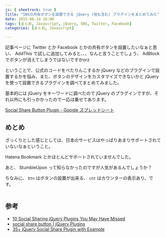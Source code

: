 ```yaml
---
js: { sheetrock: true }
title: "SNSの共有ボタンを設置できる jQuery (他も含む) プラグインをまとめてみた"
date: 2015-06-14 16:00
tags: [まとめ, Javascript, jQuery, SNS, Twitter, Facebook]
categories: [まとめ, Javascript]

---
```


記事ページに Twitter とか Facebook とかの共有ボタンを設置したいなぁと思い、 AddThis で試しに追加してみると、、、なんと言うことでしょう、 AdBlock でボタンが消えてしまうではないですかorz

ということで、公式のコードをぺたりんこするか jQuery などのプラグインで設置するかを悩み、また、ボタンのデザインをカスタマイズできないかと jQuery を使って設置できるプラグインを調べてまとめてみました。

基本的には jQuery をキーワードに調べたので jQuery のプラグインですが、それ以外にも引っかかったので一応は乗せてあります。

[Social Share Button Plugin - Google スプレッドシート](https://docs.google.com/spreadsheets/d/1_tXrnlwV5Vbql-5yEgcPZ3q7PcIlV6DxHD4BJLExUgc/edit?usp=sharing)

## めとめ

ざっくりとした感じとしては、日本のサービスはやっぱりあまりサポートされていないなぁということ。

Hatena Bookmark とかほとんどサポートされていませんでした。

あと、 StumbleUpon って知らなかったのですが人気があるんでしょうか？

ちなみに、 `btn` はボタンの設置が出来る、 `cnt` はカウンターの表示あり、です。

<table class="table table-bordered table-hover table-condensed table-striped" data-sheetrock="https://docs.google.com/spreadsheets/d/1_tXrnlwV5Vbql-5yEgcPZ3q7PcIlV6DxHD4BJLExUgc/edit#gid=0"></table>

## 参考

* [10 Social Sharing jQuery Plugins You May Have Missed](http://www.sitepoint.com/10-social-sharing-jquery-plugins-missed/)
* [social share button | jQuery Plugins](http://jquery-plugins.net/tag/social-share-button)
* [35+ jQuery Social Share Plugin with Example](http://www.jqueryrain.com/demo/jquery-social-share-plugin/)
